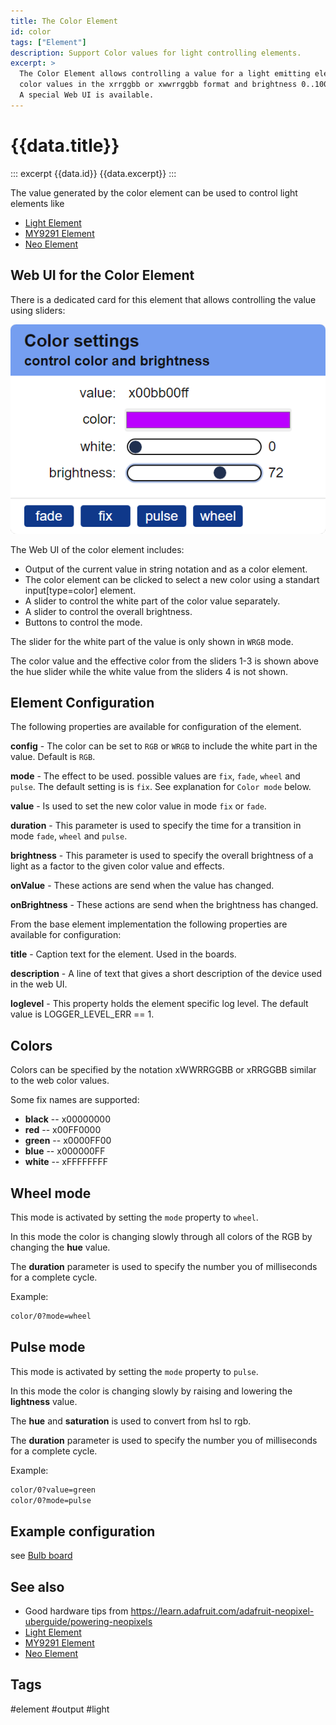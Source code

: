 ```yaml
---
title: The Color Element
id: color
tags: ["Element"]
description: Support Color values for light controlling elements. 
excerpt: >
  The Color Element allows controlling a value for a light emitting element using the
  color values in the xrrggbb or xwwrrggbb format and brightness 0..100.
  A special Web UI is available.
---
```


# {{data.title}}

::: excerpt {{data.id}}
{{data.excerpt}}
:::

The value generated by the color element can be used to control light elements like
* [Light Element](/elements/light.md)
* [MY9291 Element](/elements/my9291.md)
* [Neo Element](/elements/neo.md)


## Web UI for the Color Element

There is a dedicated card for this element that allows controlling the value using sliders:

![Color Element Web UI](/elements/colorui.png)

The Web UI of the color element includes:
* Output of the current value in string notation and as a color element.
* The color element can be clicked to select a new color using a standart input[type=color] element.
* A slider to control the white part of the color value separately.
* A slider to control the overall brightness.
* Buttons to control the mode. 

The slider for the white part of the value is only shown in `WRGB` mode.

The color value and the effective color from the sliders 1-3 is shown above the hue slider
while the white value from the sliders 4 is not shown.

## Element Configuration

<object data="/element.svg?color" type="image/svg+xml"></object>

The following properties are available for configuration of the element.

**config** - The color can be set to `RGB` or `WRGB` to include the white part in the value. Default is `RGB`.

**mode** - The effect to be used. possible values are `fix`, `fade`, `wheel` and `pulse`.
The default setting is is `fix`.
See explanation for `Color mode` below. 

**value** - Is used to set the new color value in mode `fix` or `fade`.

**duration** - This parameter is used to specify the time for a transition in mode `fade`, `wheel` and `pulse`.

**brightness** - This parameter is used to specify the overall brightness of a light as a factor to the given color value
and effects.

**onValue** - These actions are send when the value has changed.

**onBrightness** - These actions are send when the brightness has changed.


From the base element implementation the following properties are available for configuration:

**title** - Caption text for the element. Used in the boards.

**description** - A line of text that gives a short description of the device used in the web UI.

**loglevel** - This property holds the element specific log level. The default value is LOGGER_LEVEL_ERR == 1. 

<!-- 
TODO:
**useState** - This configuration can be set to true to persist the current color and brightness values in the state memory.
-->


## Colors

Colors can be specified by the notation xWWRRGGBB or xRRGGBB similar to the web color values.

Some fix names are supported:

* **black** -- x00000000
* **red**   -- x00FF0000
* **green** -- x0000FF00
* **blue**  -- x000000FF
* **white** -- xFFFFFFFF


## Wheel mode

This mode is activated by setting the `mode` property to `wheel`.

In this mode the color is changing slowly through all colors of the RGB by changing the **hue** value.

The **duration** parameter is used to specify the number you of milliseconds for a complete cycle.

Example:

```txt
color/0?mode=wheel
```

## Pulse mode

This mode is activated by setting the `mode` property to `pulse`.

In this mode the color is changing slowly by raising and lowering the **lightness** value.

The **hue** and **saturation** is used to convert from hsl to rgb.

The **duration** parameter is used to specify the number you of milliseconds for a complete cycle.

Example:

```txt
color/0?value=green
color/0?mode=pulse
```

## Example configuration

see [Bulb board](/boards/bulb.md)


## See also

* Good hardware tips from <https://learn.adafruit.com/adafruit-neopixel-uberguide/powering-neopixels>
* [Light Element](/elements/light.md)
* [MY9291 Element](/elements/my9291.md)
* [Neo Element](/elements/neo.md)


## Tags

#element #output #light
